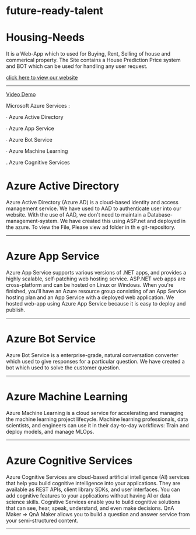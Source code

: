 # future-ready-talent

# Housing-Needs

  It is a Web-App which to used for Buying, Rent, Selling of house and commerical property. The Site contains a House Prediction Price system and BOT which can be used for handling any user request.
  
  [click here to view our website ](https://housingneedwebapp20220326093643.azurewebsites.net/)
  
------------------

  [Video Demo](https://www.loom.com/share/3c5bf90a49bd4599bf88934148334e48)

Microsoft Azure Services :

∙ Azure Active Directory 

∙ Azure App Service

∙ Azure Bot Service

∙ Azure Machine Learning

. Azure Cognitive Services

# Azure Active Directory
  Azure Active Directory (Azure AD) is a cloud-based identity and access management service. We have used to AAD to authenticate user into our website. With the use of AAD, we don't need to maintain a Database-management-system. We have created this using ASP.net and deployed in the azure. To view the File, Please view ad folder in th e git-repository.  
  
------------------
  
# Azure App Service
   Azure App Service supports various versions of .NET apps, and provides a highly scalable, self-patching web hosting service. ASP.NET web apps are cross-platform and can be hosted on Linux or Windows. When you're finished, you'll have an Azure resource group consisting of an App Service hosting plan and an App Service with a deployed web application. We hosted web-app using Azure App Service because it is easy to deploy and publish.
  
 ------------------
 
 #  Azure Bot Service
   Azure Bot Service is a enterprise-grade, natural conversation converter which used to give responses for a particular question. We have created a bot which used to solve the customer question.
    
  ------------------
 # Azure Machine Learning   
   Azure Machine Learning is a cloud service for accelerating and managing the machine learning project lifecycle. Machine learning professionals, data scientists, and engineers can use it in their day-to-day workflows: Train and deploy models, and manage MLOps.
   
------------------

 # Azure Cognitive Services
   Azure Cognitive Services are cloud-based artificial intelligence (AI) services that help you build cognitive intelligence into your applications. They are available as REST APIs, client library SDKs, and user interfaces. You can add cognitive features to your applications without having AI or data science skills. Cognitive Services enable you to build cognitive solutions that can see, hear, speak, understand, and even make decisions.
    QnA Maker => QnA Maker allows you to build a question and answer service from your semi-structured content.
    
------------------
 


